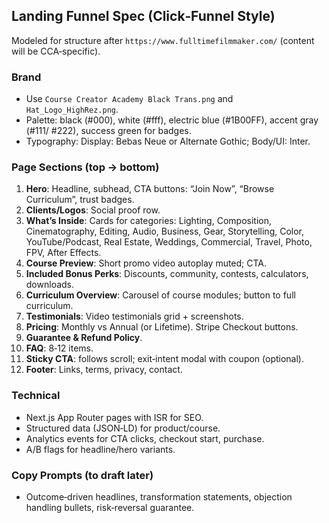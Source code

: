 ## Landing Funnel Spec (Click‑Funnel Style)

Modeled for structure after `https://www.fulltimefilmmaker.com/` (content will be CCA‑specific).

### Brand
- Use `Course Creator Academy Black Trans.png` and `Hat_Logo_HighRez.png`.
- Palette: black (#000), white (#fff), electric blue (#1B00FF), accent gray (#111/ #222), success green for badges.
- Typography: Display: Bebas Neue or Alternate Gothic; Body/UI: Inter.

### Page Sections (top → bottom)
1. **Hero**: Headline, subhead, CTA buttons: “Join Now”, “Browse Curriculum”, trust badges.
2. **Clients/Logos**: Social proof row.
3. **What’s Inside**: Cards for categories: Lighting, Composition, Cinematography, Editing, Audio, Business, Gear, Storytelling, Color, YouTube/Podcast, Real Estate, Weddings, Commercial, Travel, Photo, FPV, After Effects.
4. **Course Preview**: Short promo video autoplay muted; CTA.
5. **Included Bonus Perks**: Discounts, community, contests, calculators, downloads.
6. **Curriculum Overview**: Carousel of course modules; button to full curriculum.
7. **Testimonials**: Video testimonials grid + screenshots.
8. **Pricing**: Monthly vs Annual (or Lifetime). Stripe Checkout buttons.
9. **Guarantee & Refund Policy**.
10. **FAQ**: 8‑12 items.
11. **Sticky CTA**: follows scroll; exit‑intent modal with coupon (optional).
12. **Footer**: Links, terms, privacy, contact.

### Technical
- Next.js App Router pages with ISR for SEO.
- Structured data (JSON‑LD) for product/course.
- Analytics events for CTA clicks, checkout start, purchase.
- A/B flags for headline/hero variants.

### Copy Prompts (to draft later)
- Outcome‑driven headlines, transformation statements, objection handling bullets, risk‑reversal guarantee.



